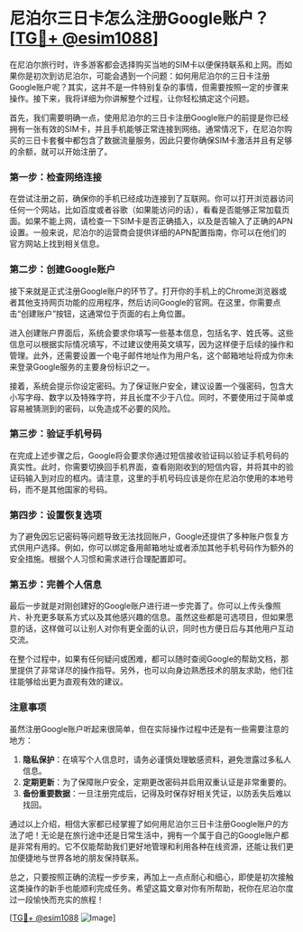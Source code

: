 # 尼泊尔三日卡怎么注册Google账户？[[TG💪+ @esim1088](https://t.me/s/esim1088)]

在尼泊尔旅行时，许多游客都会选择购买当地的SIM卡以便保持联系和上网。而如果你是初次到访尼泊尔，可能会遇到一个问题：如何用尼泊尔的三日卡注册Google账户呢？其实，这并不是一件特别复杂的事情，但需要按照一定的步骤来操作。接下来，我将详细为你讲解整个过程，让你轻松搞定这个问题。

首先，我们需要明确一点，使用尼泊尔的三日卡注册Google账户的前提是你已经拥有一张有效的SIM卡，并且手机能够正常连接到网络。通常情况下，在尼泊尔购买的三日卡套餐中都包含了数据流量服务，因此只要你确保SIM卡激活并且有足够的余额，就可以开始注册了。

### 第一步：检查网络连接

在尝试注册之前，确保你的手机已经成功连接到了互联网。你可以打开浏览器访问任何一个网站，比如百度或者谷歌（如果能访问的话），看看是否能够正常加载页面。如果不能上网，请检查一下SIM卡是否正确插入，以及是否输入了正确的APN设置。一般来说，尼泊尔的运营商会提供详细的APN配置指南，你可以在他们的官方网站上找到相关信息。

### 第二步：创建Google账户

接下来就是正式注册Google账户的环节了。打开你的手机上的Chrome浏览器或者其他支持网页功能的应用程序，然后访问Google的官网。在这里，你需要点击“创建账户”按钮，这通常位于页面的右上角位置。

进入创建账户界面后，系统会要求你填写一些基本信息，包括名字、姓氏等。这些信息可以根据实际情况填写，不过建议使用英文填写，因为这样便于后续的操作和管理。此外，还需要设置一个电子邮件地址作为用户名，这个邮箱地址将成为你未来登录Google服务的主要身份标识之一。

接着，系统会提示你设定密码。为了保证账户安全，建议设置一个强密码，包含大小写字母、数字以及特殊字符，并且长度不少于八位。同时，不要使用过于简单或容易被猜测到的密码，以免造成不必要的风险。

### 第三步：验证手机号码

在完成上述步骤之后，Google将会要求你通过短信接收验证码以验证手机号码的真实性。此时，你需要切换回手机界面，查看刚刚收到的短信内容，并将其中的验证码输入到对应的框内。请注意，这里的手机号码应该是你在尼泊尔使用的本地号码，而不是其他国家的号码。

### 第四步：设置恢复选项

为了避免因忘记密码等问题导致无法找回账户，Google还提供了多种账户恢复方式供用户选择。例如，你可以绑定备用邮箱地址或者添加其他手机号码作为额外的安全措施。根据个人习惯和需求进行合理配置即可。

### 第五步：完善个人信息

最后一步就是对刚创建好的Google账户进行进一步完善了。你可以上传头像照片、补充更多联系方式以及其他感兴趣的信息。虽然这些都是可选项目，但如果愿意的话，这样做可以让别人对你有更全面的认识，同时也方便日后与其他用户互动交流。

在整个过程中，如果有任何疑问或困难，都可以随时查阅Google的帮助文档，那里提供了非常详尽的操作指导。另外，也可以向身边熟悉技术的朋友求助，他们往往能够给出更为直观有效的建议。

### 注意事项

虽然注册Google账户听起来很简单，但在实际操作过程中还是有一些需要注意的地方：

1. **隐私保护**：在填写个人信息时，请务必谨慎处理敏感资料，避免泄露过多私人信息。
2. **定期更新**：为了保障账户安全，定期更改密码并启用双重认证是非常重要的。
3. **备份重要数据**：一旦注册完成后，记得及时保存好相关凭证，以防丢失后难以找回。

通过以上介绍，相信大家都已经掌握了如何用尼泊尔三日卡注册Google账户的方法了吧！无论是在旅行途中还是日常生活中，拥有一个属于自己的Google账户都是非常有用的。它不仅能帮助我们更好地管理和利用各种在线资源，还能让我们更加便捷地与世界各地的朋友保持联系。

总之，只要按照正确的流程一步步来，再加上一点点耐心和细心，即使是初次接触这类操作的新手也能顺利完成任务。希望这篇文章对你有所帮助，祝你在尼泊尔度过一段愉快而充实的旅程！

[[TG💪+ @esim1088](https://t.me/s/esim1088) ![Image](https://i.postimg.cc/4NQfJmqS/Snipaste-2025-05-13-00-14-12.png)]